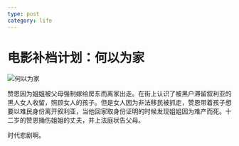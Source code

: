 ```yaml
---
type: post
category: life
---
```

# 电影补档计划：何以为家

![何以为家](https://img1.doubanio.com/view/photo/l/public/p2555295759.webp)

赞恩因为姐姐被父母强制嫁给房东而离家出走。在街上认识了被黑户滞留叙利亚的黑人女人收留，照顾女人的孩子。但是女人因为非法移民被抓走，赞恩带着孩子想要以难民身份离开叙利亚，当他回家取身份证明的时候发现姐姐因为难产而死。十二岁的赞恩捅伤姐姐的丈夫，并上法庭状告父母。

时代悲剧啊。